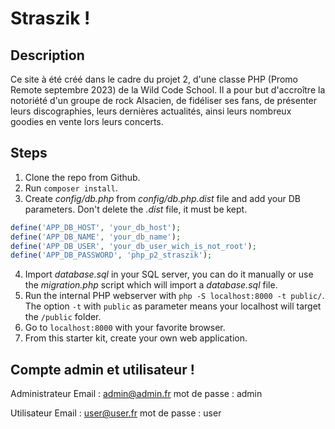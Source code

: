 # Straszik !

## Description

Ce site à été créé dans le cadre du projet 2, d'une classe PHP (Promo Remote septembre 2023) de la Wild Code School.
Il a pour but d'accroître la notoriété d'un groupe de rock Alsacien, de fidéliser ses fans, de présenter leurs discographies, leurs dernières actualités,
ainsi leurs nombreux goodies en vente lors leurs concerts. 

## Steps

1. Clone the repo from Github.
2. Run `composer install`.
3. Create _config/db.php_ from _config/db.php.dist_ file and add your DB parameters. Don't delete the _.dist_ file, it must be kept.

```php
define('APP_DB_HOST', 'your_db_host');
define('APP_DB_NAME', 'your_db_name');
define('APP_DB_USER', 'your_db_user_wich_is_not_root');
define('APP_DB_PASSWORD', 'php_p2_straszik');
```

4. Import _database.sql_ in your SQL server, you can do it manually or use the _migration.php_ script which will import a _database.sql_ file.
5. Run the internal PHP webserver with `php -S localhost:8000 -t public/`. The option `-t` with `public` as parameter means your localhost will target the `/public` folder.
6. Go to `localhost:8000` with your favorite browser.
7. From this starter kit, create your own web application.

## Compte admin et utilisateur !

Administrateur
Email : admin@admin.fr
mot de passe : admin

Utilisateur
Email : user@user.fr
mot de passe : user

